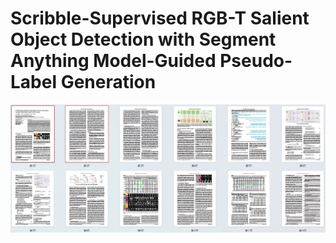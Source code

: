 # Scribble-Supervised RGB-T Salient Object Detection with Segment Anything Model-Guided Pseudo-Label Generation
![](https://github.com/LuckyLcz418/FileInsert/blob/main/Snipaste_2024-03-08_16-26-48.jpg)
